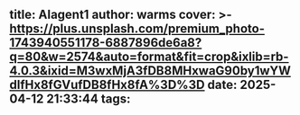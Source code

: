 title: AIagent1
author: warms
cover: >-
  https://plus.unsplash.com/premium_photo-1743940551178-6887896de6a8?q=80&w=2574&auto=format&fit=crop&ixlib=rb-4.0.3&ixid=M3wxMjA3fDB8MHxwaG90by1wYWdlfHx8fGVufDB8fHx8fA%3D%3D
date: 2025-04-12 21:33:44
tags:
---
